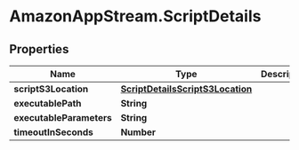 # AmazonAppStream.ScriptDetails

## Properties

Name | Type | Description | Notes
------------ | ------------- | ------------- | -------------
**scriptS3Location** | [**ScriptDetailsScriptS3Location**](ScriptDetailsScriptS3Location.md) |  | 
**executablePath** | **String** |  | 
**executableParameters** | **String** |  | [optional] 
**timeoutInSeconds** | **Number** |  | 


